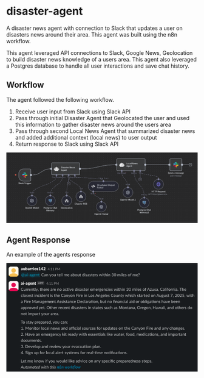 # disaster-agent
A disaster news agent with connection to Slack that updates a user on disasters news around their area. This agent was built using the n8n workflow.

This agent leveraged API connections to Slack, Google News, Geolocation to build disaster news knowledge of a users area. This agent also leveraged a Postgres database to handle all user interactions and save chat history.

## Workflow

The agent followed the following workflow.

1. Receive user input from Slack using Slack API
2. Pass through initial Disaster Agent that Geolocated the user and used this information to gather disaster news around the users area
3. Pass through second Local News Agent that summarized disaster news and added additional context (local news) to user output
4. Return response to Slack using Slack API

![](/images/disaster-agent.png)

## Agent Response

An example of the agents response

![](/images/agent-response.png)